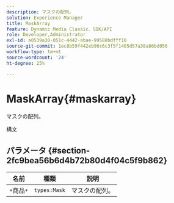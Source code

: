 ```yaml
---
description: マスクの配列。
solution: Experience Manager
title: MaskArray
feature: Dynamic Media Classic、SDK/API
role: Developer,Administrator
exl-id: a0539a30-051c-4442-abae-99588bdfff10
source-git-commit: 1ec8b59f442eb96c6c3f5f1405d57a38a86bd056
workflow-type: tm+mt
source-wordcount: '24'
ht-degree: 25%

---
```


# MaskArray{#maskarray}

マスクの配列。

構文

## パラメータ {#section-2fc9bea56b6d4b72b80d4f04c5f9b862}

| 名前 | 種類 | 説明 |
|---|---|---|
| `*`商品`*` | `types:Mask` | マスクの配列。 |
